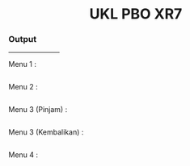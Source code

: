 <h1 align="center">UKL PBO XR7</h1>
<h3>Output</h3>
<hr width="20%" align="left">

<p>Menu 1 : </p>
<img src="https://user-images.githubusercontent.com/101272430/173506592-825706af-0d54-4377-9ceb-5f05e091ba2f.jpeg" alt="">

<p>Menu 2 : </p>
<img src="https://user-images.githubusercontent.com/101272430/173506616-71053d83-5864-4383-9a6b-b0b5c8fff4ed.jpeg" alt="">

<p>Menu 3 (Pinjam) : </p>
<img src="https://user-images.githubusercontent.com/101272430/173506625-8f306122-5152-4b48-9368-b600db563ed2.jpeg" alt="">

<p>Menu 3 (Kembalikan) : </p>
<img src="https://user-images.githubusercontent.com/101272430/173506636-858eab06-674b-432b-8412-e2529dd1fd9d.jpeg" alt="">

<p>Menu 4 : </p>
<img src="https://user-images.githubusercontent.com/101272430/173506975-0aeadcad-be81-4d6a-942a-3c4f7e8cf359.jpeg" alt="">
